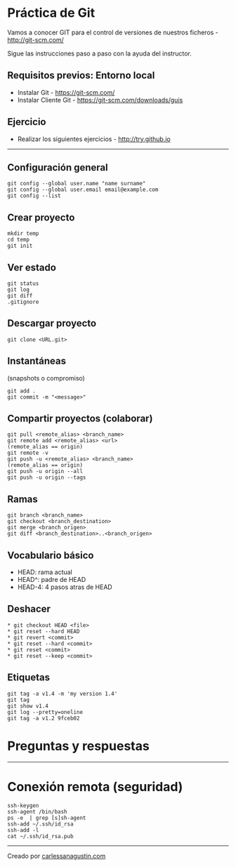 # Práctica de Git

Vamos a conocer GIT para el control de versiones de nuestros ficheros - http://git-scm.com/

Sigue las instrucciones paso a paso con la ayuda del instructor.

## Requisitos previos: Entorno local

* Instalar Git - https://git-scm.com/
* Instalar Cliente Git - https://git-scm.com/downloads/guis

## Ejercicio

* Realizar los siguientes ejercicios - http://try.github.io

---

## Configuración general

```
git config --global user.name "name surname"
git config --global user.email email@example.com
git config --list
```

## Crear proyecto

```
mkdir temp
cd temp
git init
```

## Ver estado

```
git status
git log
git diff
.gitignore
```


## Descargar proyecto

```
git clone <URL.git>
```

## Instantáneas

(snapshots o compromiso)

```
git add .
git commit -m "<message>"
```

## Compartir proyectos (colaborar)

```
git pull <remote_alias> <branch_name>
git remote add <remote_alias> <url>
(remote_alias == origin)
git remote -v
git push -u <remote_alias> <branch_name>
(remote_alias == origin)
git push -u origin --all
git push -u origin --tags
```

## Ramas

```
git branch <branch_name>
git checkout <branch_destination>
git merge <branch_origen>
git diff <branch_destination>..<branch_origen>
```

## Vocabulario básico

* HEAD: rama actual
* HEAD^: padre de HEAD
* HEAD-4: 4 pasos atras de HEAD

## Deshacer

```
* git checkout HEAD <file>
* git reset --hard HEAD
* git revert <commit>
* git reset --hard <commit>
* git reset <commit>
* git reset --keep <commit>
```

## Etiquetas

```
git tag -a v1.4 -m 'my version 1.4'
git tag
git show v1.4
git log --pretty=oneline
git tag -a v1.2 9fceb02
```

# Preguntas y respuestas

---

# Conexión remota (seguridad)

```
ssh-keygen
ssh-agent /bin/bash
ps -e  | grep [s]sh-agent
ssh-add ~/.ssh/id_rsa
ssh-add -l
cat ~/.ssh/id_rsa.pub
```

---

Creado por [carlessanagustin.com](http://www.carlessanagustin.com)
